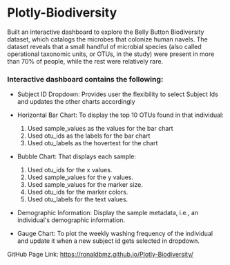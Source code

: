# Plotly-Biodiversity

Built an interactive dashboard to explore the Belly Button Biodiversity dataset, which catalogs the microbes that colonize human navels. The dataset reveals that a small handful of microbial species (also called operational taxonomic units, or OTUs, in the study) were present in more than 70% of people, while the rest were relatively rare.

### Interactive dashboard contains the following:
- Subject ID Dropdown: Provides user the flexibility to select Subject Ids and updates the other charts accordingly

- Horizontal Bar Chart: To display the top 10 OTUs found in that individual:
  1. Used sample_values as the values for the bar chart
  2. Used otu_ids as the labels for the bar chart
  3. Used otu_labels as the hovertext for the chart
  
- Bubble Chart: That displays each sample:
  1. Used otu_ids for the x values.
  2. Used sample_values for the y values.
  3. Used sample_values for the marker size.
  4. Used otu_ids for the marker colors.
  5. Used otu_labels for the text values.

- Demographic Information: Display the sample metadata, i.e., an individual's demographic information.

- Gauge Chart: To plot the weekly washing frequency of the individual and update it when a new subject id gets selected in dropdown.

GitHub Page Link: https://ronaldbmz.github.io/Plotly-Biodiversity/
